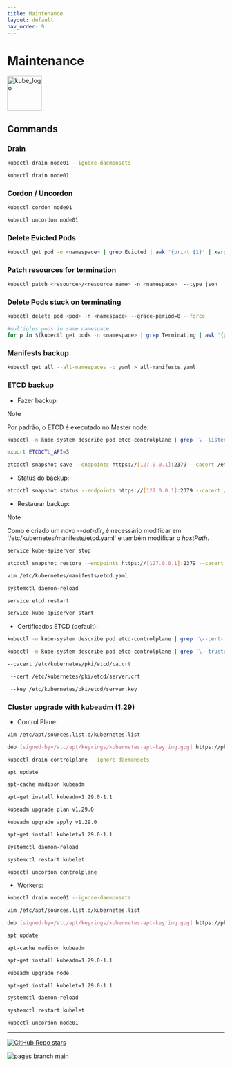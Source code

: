 ```yaml
---
title: Maintenance
layout: default
nav_order: 9
---
```


# Maintenance

<p align="left"><img src="https://www.vectorlogo.zone/logos/kubernetes/kubernetes-icon.svg" width="80" alt="kube_logo"></p>

## Commands

### Drain

```sh
kubectl drain node01 --ignore-daemonsets
```
```sh
kubectl drain node01
```

### Cordon / Uncordon

```sh
kubectl cordon node01
```
```sh
kubectl uncordon node01
```

### Delete Evicted Pods

```sh
kubectl get pod -n <namespace> | grep Evicted | awk '{print $1}' | xargs kubectl delete pod -n <namespace>
```

### Patch resources for termination

 ```sh
 kubectl patch <resource>/<resource_name> -n <namespace>  --type json     --patch='[ { "op": "remove", "path": "/metadata/finalizers" } ]'
 ```

### Delete Pods stuck on terminating

```sh
kubectl delete pod <pod> -n <namespace> --grace-period=0 --force

#multiples pods in same namespace
for p in $(kubectl get pods -n <namespace> | grep Terminating | awk '{print $1}'); do kubectl delete pod $p --grace-period=0 --force;done
```

### Manifests backup

```sh
kubectl get all --all-namespaces -o yaml > all-manifests.yaml
```

### ETCD backup

- Fazer backup:

> [!NOTE]
> Por padrão, o ETCD é executado no Master node.

```sh
kubectl -n kube-system describe pod etcd-controlplane | grep '\--listen-client-urls'
```
```sh
export ETCDCTL_API=3
```
```sh
etcdctl snapshot save --endpoints https://[127.0.0.1]:2379 --cacert /etc/kubernetes/pki/etcd/ca.crt --cert /etc/kubernetes/pki/etcd/server.crt --key=/etc/kubernetes/pki/etcd/server.key  /opt/etcd-backup.db
```

- Status do backup:

```sh
etcdctl snapshot status --endpoints https://[127.0.0.1]:2379 --cacert /etc/kubernetes/pki/etcd/ca.crt --cert /etc/kubernetes/pki/etcd/server.crt --key=/etc/kubernetes/pki/etcd/server.key /opt/etcd-backup.db
```

- Restaurar backup:

> [!NOTE]
> Como é criado um novo _--dat-dir_, é necessário modificar em '/etc/kubernetes/manifests/etcd.yaml' e também modificar o _hostPath_.

```sh
service kube-apiserver stop
```
```sh
etcdctl snapshot restore --endpoints https://[127.0.0.1]:2379 --cacert /etc/kubernetes/pki/etcd/ca.crt --cert /etc/kubernetes/pki/etcd/server.crt --key=/etc/kubernetes/pki/etcd/server.key /opt/etcd-backup.db --data-dir /var/lib/etcd-from-backup
```
```sh
vim /etc/kubernetes/manifests/etcd.yaml
```
```sh
systemctl daemon-reload
```
```sh
service etcd restart
```
```sh
service kube-apiserver start
```

- Certificados ETCD (default):

```sh
kubectl -n kube-system describe pod etcd-controlplane | grep '\--cert-file'
```
```sh
kubectl -n kube-system describe pod etcd-controlplane | grep '\--trusted-ca-file'
```
```sh
--cacert /etc/kubernetes/pki/etcd/ca.crt
```
```sh
 --cert /etc/kubernetes/pki/etcd/server.crt
```
```sh
 --key /etc/kubernetes/pki/etcd/server.key
```

### Cluster upgrade with kubeadm (1.29)

- Control Plane:

```sh
vim /etc/apt/sources.list.d/kubernetes.list
```
```sh
deb [signed-by=/etc/apt/keyrings/kubernetes-apt-keyring.gpg] https://pkgs.k8s.io/core:/stable:/v1.29/deb/ /
```
```sh
kubectl drain controlplane --ignore-daemonsets
```
```sh
apt update
```
```sh
apt-cache madison kubeadm
```
```sh
apt-get install kubeadm=1.29.0-1.1
```
```sh
kubeadm upgrade plan v1.29.0
```
```sh
kubeadm upgrade apply v1.29.0
```
```sh
apt-get install kubelet=1.29.0-1.1
```
```sh
systemctl daemon-reload
```
```sh
systemctl restart kubelet
```
```sh
kubectl uncordon controlplane
```

- Workers:

```sh
kubectl drain node01 --ignore-daemonsets
```
```sh
vim /etc/apt/sources.list.d/kubernetes.list
```
```sh
deb [signed-by=/etc/apt/keyrings/kubernetes-apt-keyring.gpg] https://pkgs.k8s.io/core:/stable:/v1.29/deb/ /
```
```sh
apt update
```
```sh
apt-cache madison kubeadm
```
```sh
apt-get install kubeadm=1.29.0-1.1
```
```sh
kubeadm upgrade node
```
```sh
apt-get install kubelet=1.29.0-1.1
```
```sh
systemctl daemon-reload
```
```sh
systemctl restart kubelet
```
```sh
kubectl uncordon node01
```

---

<p align="left"><a href="https://github.com/paulofponciano/k8s-daily-commands-and-troubleshoot"><img alt="GitHub Repo stars" src="https://img.shields.io/github/stars/paulofponciano/k8s-daily-commands-and-troubleshoot?label=k8s-daily-commands-and-troubleshoot&style=social"></a></p>

![pages branch main](https://github.com/paulofponciano/k8s-daily-commands-and-troubleshoot/actions/workflows/ci-gh-pages.yaml/badge.svg?branch=main)